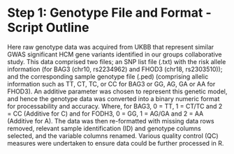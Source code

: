 # Step 1: Genotype File and Format - Script Outline

Here raw genotype data was acquired from UKBB that represent similar GWAS significant HCM gene variants identified in our groups collaborative study. This data comprised two files; an SNP list file (.txt) with the risk allele information (for BAG3 (chr10, rs2234962) and FHOD3 (chr18, rs2303510)); and the corresponding sample genotype file (.ped) (comprising allelic information such as TT, CT, TC, or CC for BAG3 or GG, AG, GA or AA for FHOD3). An additive parameter was chosen to represent this genetic model, and hence the genotype data was converted into a binary numeric format for processability and accuracy. Where, for BAG3, 0 = TT, 1 = CT/TC and 2 = CC (Additive for C) and for FODH3, 0 = GG, 1 = AG/GA and 2 = AA (Additive for A). The data was then re-formatted with missing data rows removed, relevant sample identification (ID) and genotype columns selected, and the variable columns renamed. Various quality control (QC) measures were undertaken to ensure data could be further processed in R. 
